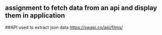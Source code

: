 ## assignment to fetch data from an api and display them in application

##API used to extract json data 
https://swapi.co/api/films/
